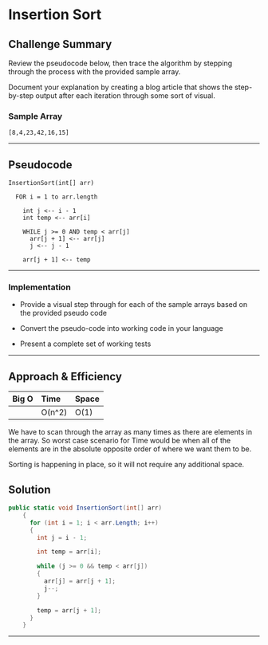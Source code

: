 # Insertion Sort

## Challenge Summary

Review the pseudocode below, then trace the algorithm by stepping through the process with the provided sample array.

Document your explanation by creating a blog article that shows the step-by-step output after each iteration through some sort of visual.

### **Sample Array**

    [8,4,23,42,16,15]

---

## Pseudocode

    InsertionSort(int[] arr)

      FOR i = 1 to arr.length

        int j <-- i - 1
        int temp <-- arr[i]

        WHILE j >= 0 AND temp < arr[j]
          arr[j + 1] <-- arr[j]
          j <-- j - 1

        arr[j + 1] <-- temp

---

### Implementation

* Provide a visual step through for each of the sample arrays based on the provided pseudo code

* Convert the pseudo-code into working code in your language

* Present a complete set of working tests

---

## Approach & Efficiency

| Big O | Time | Space |
| :----------- | :----------- | :----------- |
|  | O(n^2) | O(1) |

We have to scan through the array as many times as there are elements in the array. So worst case scenario for Time would be when all of the elements are in the absolute opposite order of where we want them to be.

Sorting is happening in place, so it will not require any additional space.

## Solution

```csharp
public static void InsertionSort(int[] arr)
    {
      for (int i = 1; i < arr.Length; i++)
      {
        int j = i - 1;

        int temp = arr[i];

        while (j >= 0 && temp < arr[j])
        {
          arr[j] = arr[j + 1];
          j--;
        }

        temp = arr[j + 1];
      }
    }
```

---
